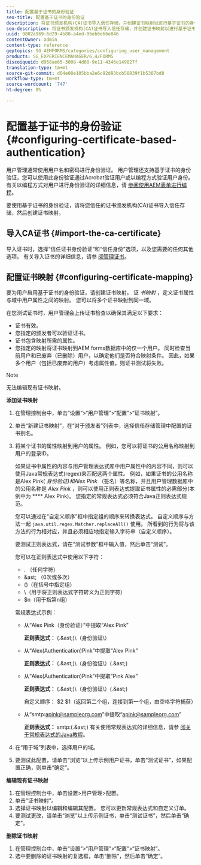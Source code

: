 ```yaml
---
title: 配置基于证书的身份验证
seo-title: 配置基于证书的身份验证
description: 将证书颁发机构(CA)证书导入信任存储，并创建证书映射以进行基于证书的身份验证。
seo-description: 将证书颁发机构(CA)证书导入信任存储，并创建证书映射以进行基于证书的身份验证。
uuid: 9802a969-6d29-4b80-a4ed-06eb6e66e046
contentOwner: admin
content-type: reference
geptopics: SG_AEMFORMS/categories/configuring_user_management
products: SG_EXPERIENCEMANAGER/6.4/FORMS
discoiquuid: d958ae65-3008-4d68-9e11-4346e149827f
translation-type: tm+mt
source-git-commit: d04e08e105bba2e6c92d93bcb58839f1b5307bd8
workflow-type: tm+mt
source-wordcount: '747'
ht-degree: 0%

---
```



# 配置基于证书的身份验证 {#configuring-certificate-based-authentication}

用户管理通常使用用户名和密码进行身份验证。 用户管理还支持基于证书的身份验证，您可以使用此身份验证通过Acrobat验证用户或以编程方式验证用户身份。 有关以编程方式对用户进行身份验证的详细信息，请 [参阅使用AEM表单进行编程](https://www.adobe.com/go/learn_aemforms_programming_63)。

要使用基于证书的身份验证，请将您信任的证书颁发机构(CA)证书导入信任存储，然后创建证书映射。

## 导入CA证书 {#import-the-ca-certificate}

导入证书时，选择“信任证书身份验证”和“信任身份”选项，以及您需要的任何其他选项。 有关导入证书的详细信息，请参 [阅管理证书](/help/forms/using/admin-help/certificates.md#managing-certificates)。

## 配置证书映射 {#configuring-certificate-mapping}

要为用户启用基于证书的身份验证，请创建证书映射。 证 *书映射* ，定义证书属性与域中用户属性之间的映射。 您可以将多个证书映射到同一域。

在您测试证书时，用户管理会上传证书检查以确保其满足以下要求：

* 证书有效。
* 您指定的颁发者可以验证证书。
* 证书包含映射所需的属性。
* 您指定的映射将证书映射到AEM forms数据库中的仅一个用户。 同时检查当前用户和已废弃（已删除）用户，以确定他们是否符合映射条件。 因此，如果多个用户（包括已废弃的用户）考虑属性值，则证书测试将失败。

>[!NOTE]
>
>无法编辑现有证书映射。

**添加证书映射**

1. 在管理控制台中，单击“设置”>“用户管理”>“配置”>“证书映射”。
1. 单击“新建证书映射”，在“对于颁发者”列表中，选择信任存储管理中配置的证书别名。
1. 将某个证书的属性映射到用户的属性。 例如，您可以将证书的公用名称映射到用户的登录ID。

   如果证书中属性的内容与用户管理表达式库中用户属性中的内容不同，则可以使用Java常规表达式(regex)来匹配这两个属性。 例如，如果证书的公用名称是Alex Pink( *身份验证)和Alex Pink* （签名）等名称，并且用户管理数据库中的公用名称是 *Alex Pink* ，则可以使用正则表达式提取证书属性的必需部分(本例中为 **** Alex Pink)。 您指定的常规表达式必须符合Java正则表达式规范。

   您可以通过在“自定义顺序”框中指定组的顺序来转换表达式。 自定义顺序与方法一起 `java.util.regex.Matcher.replaceAll()` 使用。 所看到的行为将与该方法的行为相对应，并且必须相应地指定输入字符串（自定义顺序）。

   要测试正则表达式，请在“测试参数”框中输入值，然后单击“测试”。

   您可以在正则表达式中使用以下字符：

   * . （任何字符）
   * &amp;ast; （0次或多次）
   * ()（在括号中指定组）
   * \（用于将正则表达式字符转义为正则字符）
   * $n（用于指第n组）

   常规表达式示例：

   * 从“Alex Pink（身份验证）”中提取“Alex Pink”

      **正则表达式：** (.&amp;ast;)\（身份验证\）

   * 从“Alex(Authentication)Pink”中提取“Alex Pink”

      **正则表达式：** (.&amp;ast;)\（身份验证\）(.&amp;ast;)

   * 从“Alex(Authentication)Pink”中提取“Pink Alex”

      **正则表达式：** (.&amp;ast;)\（身份验证\）(.&amp;ast;)

      自定义顺序： $2 $1（返回第二个组，连接到第一个组，由空格字符捕获）

   * 从“smtp:apink@sampleorg.com”中提取“apink@sampleorg.com”

      **正则表达式：** smtp:(.&amp;ast;)
   有关使用常规表达式的详细信息，请参 [阅关于常规表达式的Java教程](https://java.sun.com/docs/books/tutorial/essential/regex/)。

1. 在“用于域”列表中，选择用户的域。
1. 要测试此配置，请单击“浏览”以上传示例用户证书，单击“测试证书”，如果配置正确，则单击“确定”。

**编辑现有证书映射**

1. 在管理控制台中，单击设置>用户管理>配置。
1. 单击“证书映射”。
1. 选择证书映射以编辑和编辑其配置。 您可以更新常规表达式和自定义订单。
1. 要测试更改，请单击“浏览”以上传示例证书，单击“测试证书”，然后单击“确定”。

**删除证书映射**

1. 在管理控制台中，单击“设置”>“用户管理”>“配置”>“证书映射”。
1. 选中要删除的证书映射的复选框，单击“删除”，然后单击“确定”。

